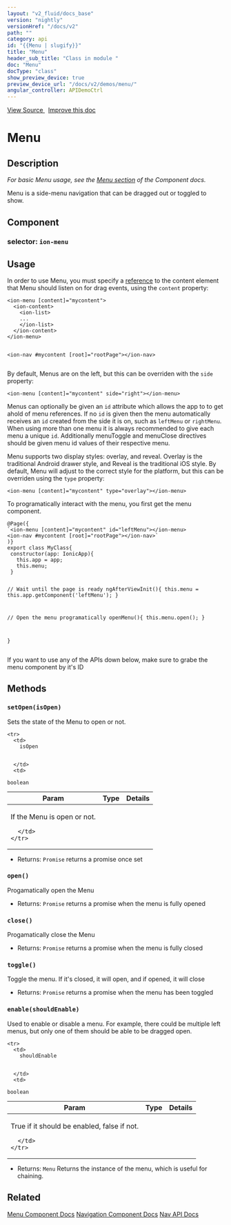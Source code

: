 ```yaml
---
layout: "v2_fluid/docs_base"
version: "nightly"
versionHref: "/docs/v2"
path: ""
category: api
id: "{{Menu | slugify}}"
title: "Menu"
header_sub_title: "Class in module "
doc: "Menu"
docType: "class"
show_preview_device: true
preview_device_url: "/docs/v2/demos/menu/"
angular_controller: APIDemoCtrl 
---
```





<div class="improve-docs">
<a href='http://github.com/driftyco/ionic2/tree/master/ionic/components/menu/menu.ts#L7'>
View Source
</a>
&nbsp;
<a href='http://github.com/driftyco/ionic2/edit/master/ionic/components/menu/menu.ts#L7'>
Improve this doc
</a>
</div>





<h1 class="api-title">


Menu






</h1>






<!-- description -->
<h2>Description</h2>

<p><em>For basic Menu usage, see the <a href="../../../../components/#menus">Menu section</a>
of the Component docs.</em></p>
<p>Menu is a side-menu navigation that can be dragged out or toggled to show.</p>


<h2>Component</h2>
<h3>selector: <code>ion-menu</code></h3>
<!-- @usage tag -->

<h2>Usage</h2>

<p>In order to use Menu, you must specify a <a href="https://angular.io/docs/ts/latest/guide/user-input.html#local-variables">reference</a>
to the content element that Menu should listen on for drag events, using the <code>content</code> property:</p>
<pre><code class="lang-html">&lt;ion-menu [content]=&quot;mycontent&quot;&gt;
  &lt;ion-content&gt;
    &lt;ion-list&gt;
    ...
    &lt;/ion-list&gt;
  &lt;/ion-content&gt;
&lt;/ion-menu&gt;

&lt;ion-nav #mycontent [root]=&quot;rootPage&quot;&gt;&lt;/ion-nav&gt;
</code></pre>
<p>By default, Menus are on the left, but this can be overriden with the <code>side</code>
property:</p>
<pre><code class="lang-html">&lt;ion-menu [content]=&quot;mycontent&quot; side=&quot;right&quot;&gt;&lt;/ion-menu&gt;
</code></pre>
<p>Menus can optionally be given an <code>id</code> attribute which allows the app to
to get ahold of menu references. If no <code>id</code> is given then the menu
automatically receives an <code>id</code> created from the side it is on, such as
<code>leftMenu</code> or <code>rightMenu</code>. When using more than one menu it is always
recommended to give each menu a unique <code>id</code>. Additionally menuToggle and
menuClose directives should be given menu id values of their respective
menu.</p>
<p>Menu supports two display styles: overlay, and reveal. Overlay
is the traditional Android drawer style, and Reveal is the traditional iOS
style. By default, Menu will adjust to the correct style for the platform,
but this can be overriden using the <code>type</code> property:</p>
<pre><code class="lang-html">&lt;ion-menu [content]=&quot;mycontent&quot; type=&quot;overlay&quot;&gt;&lt;/ion-menu&gt;
</code></pre>
<p>To programatically interact with the menu, you first get the menu component.</p>
<pre><code class="lang-ts">@Page({
`&lt;ion-menu [content]=&quot;mycontent&quot; id=&quot;leftMenu&quot;&gt;&lt;/ion-menu&gt;
&lt;ion-nav #mycontent [root]=&quot;rootPage&quot;&gt;&lt;/ion-nav&gt;`
)}
export class MyClass{
 constructor(app: IonicApp){
   this.app = app;
   this.menu;
 }

 // Wait until the page is ready
 ngAfterViewInit(){
   this.menu = this.app.getComponent(&#39;leftMenu&#39;);
 }

 // Open the menu programatically
 openMenu(){
   this.menu.open();
 }

}
</code></pre>
<p>If you want to use any of the APIs down below, make sure to grabe the menu component by it&#39;s ID</p>




<!-- @property tags -->


<!-- methods on the class -->

<h2>Methods</h2>

<div id="setOpen"></div>

<h3>
<code>setOpen(isOpen)</code>
  

</h3>

Sets the state of the Menu to open or not.


<table class="table" style="margin:0;">
  <thead>
    <tr>
      <th>Param</th>
      <th>Type</th>
      <th>Details</th>
    </tr>
  </thead>
  <tbody>
    
    <tr>
      <td>
        isOpen
        
        
      </td>
      <td>
        
  <code>boolean</code>
      </td>
      <td>
        <p>If the Menu is open or not.</p>

        
      </td>
    </tr>
    
  </tbody>
</table>





* Returns: 
  <code>Promise</code> returns a promise once set




<div id="open"></div>

<h3>
<code>open()</code>
  

</h3>

Progamatically open the Menu






* Returns: 
  <code>Promise</code> returns a promise when the menu is fully opened




<div id="close"></div>

<h3>
<code>close()</code>
  

</h3>

Progamatically close the Menu






* Returns: 
  <code>Promise</code> returns a promise when the menu is fully closed




<div id="toggle"></div>

<h3>
<code>toggle()</code>
  

</h3>

Toggle the menu. If it's closed, it will open, and if opened, it will close






* Returns: 
  <code>Promise</code> returns a promise when the menu has been toggled




<div id="enable"></div>

<h3>
<code>enable(shouldEnable)</code>
  

</h3>

Used to enable or disable a menu. For example, there could be multiple
left menus, but only one of them should be able to be dragged open.


<table class="table" style="margin:0;">
  <thead>
    <tr>
      <th>Param</th>
      <th>Type</th>
      <th>Details</th>
    </tr>
  </thead>
  <tbody>
    
    <tr>
      <td>
        shouldEnable
        
        
      </td>
      <td>
        
  <code>boolean</code>
      </td>
      <td>
        <p>True if it should be enabled, false if not.</p>

        
      </td>
    </tr>
    
  </tbody>
</table>





* Returns: 
  <code>Menu</code> Returns the instance of the menu, which is useful for chaining.


<!-- related link -->

<h2>Related</h2>

<a href='/docs/v2/components#menus'>Menu Component Docs</a>
<a href='/docs/v2/components#navigation'>Navigation Component Docs</a>
<a href='../../nav/Nav'>Nav API Docs</a><!-- end content block -->


<!-- end body block -->

